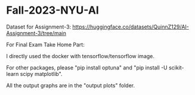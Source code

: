 # Fall-2023-NYU-AI

Dataset for Assignment-3: https://huggingface.co/datasets/QuinnZ129/AI-Assignment-3/tree/main


For Final Exam Take Home Part:

I directly used the docker with tensorflow/tensorflow image.

For other packages, please "pip install optuna" and "pip install -U scikit-learn scipy matplotlib".

All the output graphs are in the "output plots" folder.
